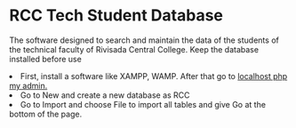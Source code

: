 # RCC Tech Student Database

The software designed to search and maintain the data of the students of the technical faculty of Rivisada Central College. Keep the database installed before use

<li>First, install a software like XAMPP, WAMP. After that go to <a href="http://localhost/phpmyadmin/"> localhost php my admin.</a></li>
<li>Go to New and create a new database as RCC</li>
<li>Go to Import and choose File to import all tables and give Go at the bottom of the page.</li>
